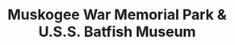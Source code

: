 ---
layout: repo
title: "Muskogee War Memorial Park & U.S.S. Batfish Museum"
id: 24970
permalink: repos/24970/
---